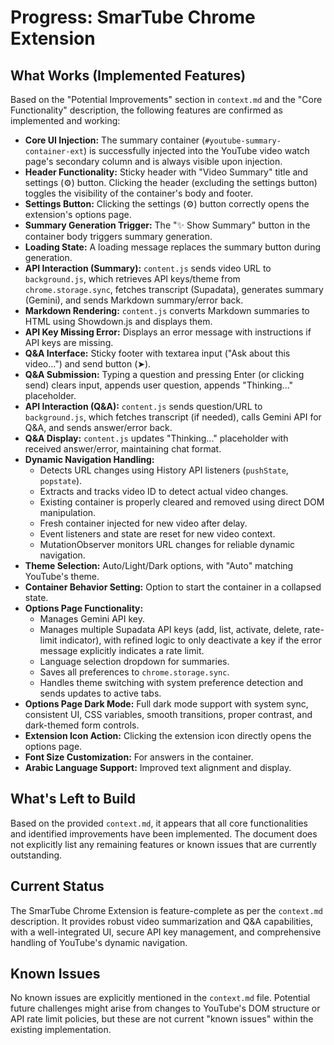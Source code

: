 # Progress: SmarTube Chrome Extension

## What Works (Implemented Features)
Based on the "Potential Improvements" section in `context.md` and the "Core Functionality" description, the following features are confirmed as implemented and working:

- **Core UI Injection:** The summary container (`#youtube-summary-container-ext`) is successfully injected into the YouTube video watch page's secondary column and is always visible upon injection.
- **Header Functionality:** Sticky header with "Video Summary" title and settings (⚙️) button. Clicking the header (excluding the settings button) toggles the visibility of the container's body and footer.
- **Settings Button:** Clicking the settings (⚙️) button correctly opens the extension's options page.
- **Summary Generation Trigger:** The "✨ Show Summary" button in the container body triggers summary generation.
- **Loading State:** A loading message replaces the summary button during generation.
- **API Interaction (Summary):** `content.js` sends video URL to `background.js`, which retrieves API keys/theme from `chrome.storage.sync`, fetches transcript (Supadata), generates summary (Gemini), and sends Markdown summary/error back.
- **Markdown Rendering:** `content.js` converts Markdown summaries to HTML using Showdown.js and displays them.
- **API Key Missing Error:** Displays an error message with instructions if API keys are missing.
- **Q&A Interface:** Sticky footer with textarea input ("Ask about this video...") and send button (➤).
- **Q&A Submission:** Typing a question and pressing Enter (or clicking send) clears input, appends user question, appends "Thinking..." placeholder.
- **API Interaction (Q&A):** `content.js` sends question/URL to `background.js`, which fetches transcript (if needed), calls Gemini API for Q&A, and sends answer/error back.
- **Q&A Display:** `content.js` updates "Thinking..." placeholder with received answer/error, maintaining chat format.
- **Dynamic Navigation Handling:**
    - Detects URL changes using History API listeners (`pushState`, `popstate`).
    - Extracts and tracks video ID to detect actual video changes.
    - Existing container is properly cleared and removed using direct DOM manipulation.
    - Fresh container injected for new video after delay.
    - Event listeners and state are reset for new video context.
    - MutationObserver monitors URL changes for reliable dynamic navigation.
- **Theme Selection:** Auto/Light/Dark options, with "Auto" matching YouTube's theme.
- **Container Behavior Setting:** Option to start the container in a collapsed state.
- **Options Page Functionality:**
    - Manages Gemini API key.
    - Manages multiple Supadata API keys (add, list, activate, delete, rate-limit indicator), with refined logic to only deactivate a key if the error message explicitly indicates a rate limit.
    - Language selection dropdown for summaries.
    - Saves all preferences to `chrome.storage.sync`.
    - Handles theme switching with system preference detection and sends updates to active tabs.
- **Options Page Dark Mode:** Full dark mode support with system sync, consistent UI, CSS variables, smooth transitions, proper contrast, and dark-themed form controls.
- **Extension Icon Action:** Clicking the extension icon directly opens the options page.
- **Font Size Customization:** For answers in the container.
- **Arabic Language Support:** Improved text alignment and display.

## What's Left to Build
Based on the provided `context.md`, it appears that all core functionalities and identified improvements have been implemented. The document does not explicitly list any remaining features or known issues that are currently outstanding.

## Current Status
The SmarTube Chrome Extension is feature-complete as per the `context.md` description. It provides robust video summarization and Q&A capabilities, with a well-integrated UI, secure API key management, and comprehensive handling of YouTube's dynamic navigation.

## Known Issues
No known issues are explicitly mentioned in the `context.md` file. Potential future challenges might arise from changes to YouTube's DOM structure or API rate limit policies, but these are not current "known issues" within the existing implementation.